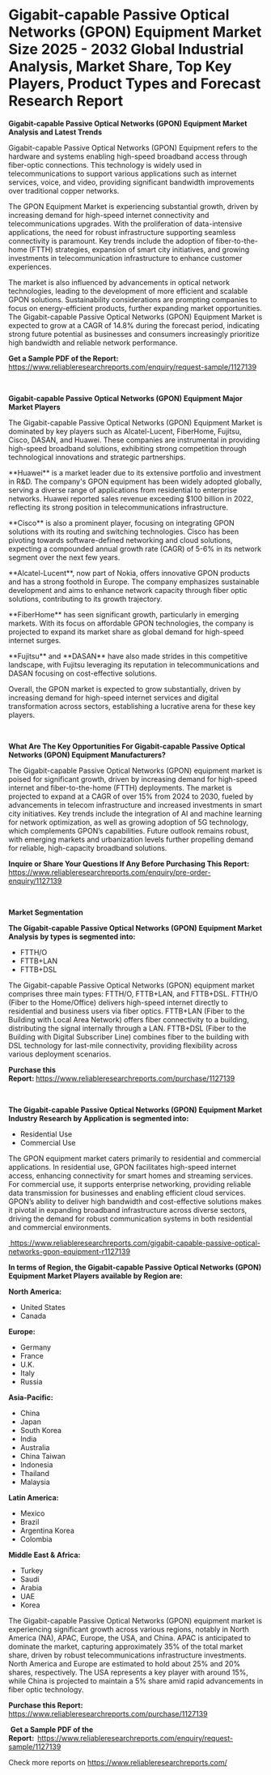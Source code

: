<p><h1>Gigabit-capable Passive Optical Networks (GPON) Equipment Market Size 2025 - 2032 Global Industrial Analysis, Market Share, Top Key Players, Product Types and Forecast Research Report</h1></p><p><strong>Gigabit-capable Passive Optical Networks (GPON) Equipment Market Analysis and Latest Trends</strong></p>
<p><p>Gigabit-capable Passive Optical Networks (GPON) Equipment refers to the hardware and systems enabling high-speed broadband access through fiber-optic connections. This technology is widely used in telecommunications to support various applications such as internet services, voice, and video, providing significant bandwidth improvements over traditional copper networks.</p><p>The GPON Equipment Market is experiencing substantial growth, driven by increasing demand for high-speed internet connectivity and telecommunications upgrades. With the proliferation of data-intensive applications, the need for robust infrastructure supporting seamless connectivity is paramount. Key trends include the adoption of fiber-to-the-home (FTTH) strategies, expansion of smart city initiatives, and growing investments in telecommunication infrastructure to enhance customer experiences.</p><p>The market is also influenced by advancements in optical network technologies, leading to the development of more efficient and scalable GPON solutions. Sustainability considerations are prompting companies to focus on energy-efficient products, further expanding market opportunities. The Gigabit-capable Passive Optical Networks (GPON) Equipment Market is expected to grow at a CAGR of 14.8% during the forecast period, indicating strong future potential as businesses and consumers increasingly prioritize high bandwidth and reliable network performance.</p></p>
<p><strong>Get a Sample PDF of the Report:&nbsp;</strong> <a href="https://www.reliableresearchreports.com/enquiry/request-sample/1127139?utm_campaign=2395&utm_medium=2&utm_source=Github&utm_content=ia&utm_term=07042025&utm_id=gigabit-capable-passive-optical-networks-gpon-equipment">https://www.reliableresearchreports.com/enquiry/request-sample/1127139</a></p>
<p>&nbsp;</p>
<p><strong>Gigabit-capable Passive Optical Networks (GPON) Equipment Major Market Players</strong></p>
<p><p>The Gigabit-capable Passive Optical Networks (GPON) Equipment Market is dominated by key players such as Alcatel-Lucent, FiberHome, Fujitsu, Cisco, DASAN, and Huawei. These companies are instrumental in providing high-speed broadband solutions, exhibiting strong competition through technological innovations and strategic partnerships.</p><p>**Huawei** is a market leader due to its extensive portfolio and investment in R&D. The company's GPON equipment has been widely adopted globally, serving a diverse range of applications from residential to enterprise networks. Huawei reported sales revenue exceeding $100 billion in 2022, reflecting its strong position in telecommunications infrastructure.</p><p>**Cisco** is also a prominent player, focusing on integrating GPON solutions with its routing and switching technologies. Cisco has been pivoting towards software-defined networking and cloud solutions, expecting a compounded annual growth rate (CAGR) of 5-6% in its network segment over the next few years. </p><p>**Alcatel-Lucent**, now part of Nokia, offers innovative GPON products and has a strong foothold in Europe. The company emphasizes sustainable development and aims to enhance network capacity through fiber optic solutions, contributing to its growth trajectory.</p><p>**FiberHome** has seen significant growth, particularly in emerging markets. With its focus on affordable GPON technologies, the company is projected to expand its market share as global demand for high-speed internet surges. </p><p>**Fujitsu** and **DASAN** have also made strides in this competitive landscape, with Fujitsu leveraging its reputation in telecommunications and DASAN focusing on cost-effective solutions.</p><p>Overall, the GPON market is expected to grow substantially, driven by increasing demand for high-speed internet services and digital transformation across sectors, establishing a lucrative arena for these key players.</p></p>
<p>&nbsp;</p>
<p><strong>What Are The Key Opportunities For Gigabit-capable Passive Optical Networks (GPON) Equipment Manufacturers?</strong></p>
<p><p>The Gigabit-capable Passive Optical Networks (GPON) equipment market is poised for significant growth, driven by increasing demand for high-speed internet and fiber-to-the-home (FTTH) deployments. The market is projected to expand at a CAGR of over 15% from 2024 to 2030, fueled by advancements in telecom infrastructure and increased investments in smart city initiatives. Key trends include the integration of AI and machine learning for network optimization, as well as growing adoption of 5G technology, which complements GPON’s capabilities. Future outlook remains robust, with emerging markets and urbanization levels further propelling demand for reliable, high-capacity broadband solutions.</p></p>
<p><strong>Inquire or Share Your Questions If Any Before Purchasing This Report:</strong> <a href="https://www.reliableresearchreports.com/enquiry/pre-order-enquiry/1127139?utm_campaign=2395&utm_medium=2&utm_source=Github&utm_content=ia&utm_term=07042025&utm_id=gigabit-capable-passive-optical-networks-gpon-equipment">https://www.reliableresearchreports.com/enquiry/pre-order-enquiry/1127139</a></p>
<p>&nbsp;</p>
<p><strong>Market Segmentation</strong></p>
<p><strong>The Gigabit-capable Passive Optical Networks (GPON) Equipment Market Analysis by types is segmented into:</strong></p>
<p><ul><li>FTTH/O</li><li>FTTB+LAN</li><li>FTTB+DSL</li></ul></p>
<p><p>The Gigabit-capable Passive Optical Networks (GPON) equipment market comprises three main types: FTTH/O, FTTB+LAN, and FTTB+DSL. FTTH/O (Fiber to the Home/Office) delivers high-speed internet directly to residential and business users via fiber optics. FTTB+LAN (Fiber to the Building with Local Area Network) offers fiber connectivity to a building, distributing the signal internally through a LAN. FTTB+DSL (Fiber to the Building with Digital Subscriber Line) combines fiber to the building with DSL technology for last-mile connectivity, providing flexibility across various deployment scenarios.</p></p>
<p><strong>Purchase this Report:&nbsp;</strong><a href="https://www.reliableresearchreports.com/purchase/1127139?utm_campaign=2395&utm_medium=2&utm_source=Github&utm_content=ia&utm_term=07042025&utm_id=gigabit-capable-passive-optical-networks-gpon-equipment">https://www.reliableresearchreports.com/purchase/1127139</a></p>
<p>&nbsp;</p>
<p><strong>The Gigabit-capable Passive Optical Networks (GPON) Equipment Market Industry Research by Application is segmented into:</strong></p>
<p><ul><li>Residential Use</li><li>Commercial Use</li></ul></p>
<p><p>The GPON equipment market caters primarily to residential and commercial applications. In residential use, GPON facilitates high-speed internet access, enhancing connectivity for smart homes and streaming services. For commercial use, it supports enterprise networking, providing reliable data transmission for businesses and enabling efficient cloud services. GPON’s ability to deliver high bandwidth and cost-effective solutions makes it pivotal in expanding broadband infrastructure across diverse sectors, driving the demand for robust communication systems in both residential and commercial environments.</p></p>
<p><a href="https://www.reliableresearchreports.com/gigabit-capable-passive-optical-networks-gpon-equipment-r1127139?utm_campaign=2395&utm_medium=2&utm_source=Github&utm_content=ia&utm_term=07042025&utm_id=gigabit-capable-passive-optical-networks-gpon-equipment">&nbsp;https://www.reliableresearchreports.com/gigabit-capable-passive-optical-networks-gpon-equipment-r1127139</a></p>
<p><strong>In terms of Region, the Gigabit-capable Passive Optical Networks (GPON) Equipment Market Players available by Region are:</strong></p>
<p>
    <p> <strong> North America: </strong>
        <ul>
            <li>United States</li>
            <li>Canada</li>
        </ul>
        </p> 
    <p> <strong> Europe: </strong>
        <ul>
            <li>Germany</li>
            <li>France</li>
            <li>U.K.</li>
            <li>Italy</li>
            <li>Russia</li>
        </ul>
        </p> 
    <p> <strong> Asia-Pacific: </strong>
        <ul>
            <li>China</li>
            <li>Japan</li>
            <li>South Korea</li>
            <li>India</li>
            <li>Australia</li>
            <li>China Taiwan</li>
            <li>Indonesia</li>
            <li>Thailand</li>
            <li>Malaysia</li>
        </ul>
        </p> 
    <p> <strong> Latin America: </strong>
        <ul>
            <li>Mexico</li>
            <li>Brazil</li>
            <li>Argentina Korea</li>
            <li>Colombia</li>
        </ul>
        </p> 
    <p> <strong> Middle East & Africa: </strong>
        <ul>
            <li>Turkey</li>
            <li>Saudi</li>
            <li>Arabia</li>
            <li>UAE</li>
            <li>Korea</li>
        </ul>
    </p>
    </p>
<p><p>The Gigabit-capable Passive Optical Networks (GPON) equipment market is experiencing significant growth across various regions, notably in North America (NA), APAC, Europe, the USA, and China. APAC is anticipated to dominate the market, capturing approximately 35% of the total market share, driven by robust telecommunications infrastructure investments. North America and Europe are estimated to hold about 25% and 20% shares, respectively. The USA represents a key player with around 15%, while China is projected to maintain a 5% share amid rapid advancements in fiber optic technology.</p></p>
<p><strong>Purchase this Report: </strong><a href="https://www.reliableresearchreports.com/purchase/1127139?utm_campaign=2395&utm_medium=2&utm_source=Github&utm_content=ia&utm_term=07042025&utm_id=gigabit-capable-passive-optical-networks-gpon-equipment">https://www.reliableresearchreports.com/purchase/1127139</a></p>
<p>&nbsp;<strong>Get a Sample PDF of the Report:&nbsp;&nbsp;</strong><a href="https://www.reliableresearchreports.com/enquiry/request-sample/1127139?utm_campaign=2395&utm_medium=2&utm_source=Github&utm_content=ia&utm_term=07042025&utm_id=gigabit-capable-passive-optical-networks-gpon-equipment">https://www.reliableresearchreports.com/enquiry/request-sample/1127139</a></p>
<p><strong></strong></p>
<p>Check more reports on <a href="https://www.reliableresearchreports.com/?utm_campaign=2395&utm_medium=2&utm_source=Github&utm_content=ia&utm_term=07042025&utm_id=gigabit-capable-passive-optical-networks-gpon-equipment">https://www.reliableresearchreports.com/</a></p>